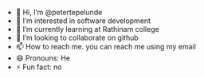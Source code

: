 - 👋 Hi, I’m @petertepelunde
- 👀 I’m interested in software development
- 🌱 I’m currently learning at Rathinam college
- 💞️ I’m looking to collaborate on github
- 📫 How to reach me. you can reach me using my email
- 😄 Pronouns: He
- ⚡ Fun fact: no

<!---
petertepelunde/petertepelunde is a ✨ special ✨ repository because its `README.md` (this file) appears on your GitHub profile.
You can click the Preview link to take a look at your changes.
--->
